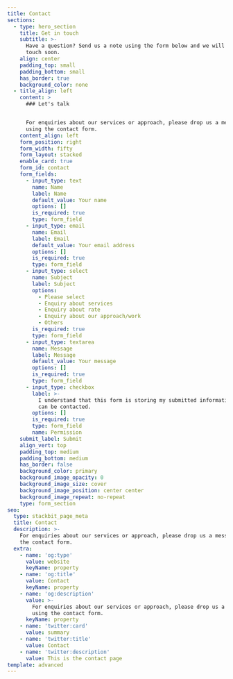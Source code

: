 ```yaml
---
title: Contact
sections:
  - type: hero_section
    title: Get in touch
    subtitle: >-
      Have a question? Send us a note using the form below and we will be in
      touch soon.
    align: center
    padding_top: small
    padding_bottom: small
    has_border: true
    background_color: none
  - title_align: left
    content: >
      ### Let's talk


      For enquiries about our services or approach, please drop us a message
      using the contact form.
    content_align: left
    form_position: right
    form_width: fifty
    form_layout: stacked
    enable_card: true
    form_id: contact
    form_fields:
      - input_type: text
        name: Name
        label: Name
        default_value: Your name
        options: []
        is_required: true
        type: form_field
      - input_type: email
        name: Email
        label: Email
        default_value: Your email address
        options: []
        is_required: true
        type: form_field
      - input_type: select
        name: Subject
        label: Subject
        options:
          - Please select
          - Enquiry about services
          - Enquiry about rate
          - Enquiry about our approach/work
          - Others
        is_required: true
        type: form_field
      - input_type: textarea
        name: Message
        label: Message
        default_value: Your message
        options: []
        is_required: true
        type: form_field
      - input_type: checkbox
        label: >-
          I understand that this form is storing my submitted information so I
          can be contacted.
        options: []
        is_required: true
        type: form_field
        name: Permission
    submit_label: Submit
    align_vert: top
    padding_top: medium
    padding_bottom: medium
    has_border: false
    background_color: primary
    background_image_opacity: 0
    background_image_size: cover
    background_image_position: center center
    background_image_repeat: no-repeat
    type: form_section
seo:
  type: stackbit_page_meta
  title: Contact
  description: >-
    For enquiries about our services or approach, please drop us a message using
    the contact form.
  extra:
    - name: 'og:type'
      value: website
      keyName: property
    - name: 'og:title'
      value: Contact
      keyName: property
    - name: 'og:description'
      value: >-
        For enquiries about our services or approach, please drop us a message
        using the contact form.
      keyName: property
    - name: 'twitter:card'
      value: summary
    - name: 'twitter:title'
      value: Contact
    - name: 'twitter:description'
      value: This is the contact page
template: advanced
---
```

